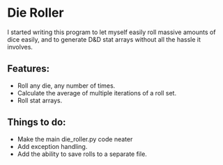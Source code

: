 # Die Roller
I started writing this program to let myself easily roll massive amounts of dice easily, and to generate D&D stat arrays without all the hassle it involves. 

## Features:
- Roll any die, any number of times.
- Calculate the average of multiple iterations of a roll set.
- Roll stat arrays.


## Things to do: 
- Make the main die_roller.py code neater
- Add exception handling.
- Add the ability to save rolls to a separate file. 